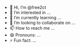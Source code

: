- 👋 Hi, I’m @free2ct
- 👀 I’m interested in ...
- 🌱 I’m currently learning ...
- 💞️ I’m looking to collaborate on ...
- 📫 How to reach me ...
- 😄 Pronouns: ...
- ⚡ Fun fact: ...

<!---
free2ct/free2ct is a ✨ special ✨ repository because its `README.md` (this file) appears on your GitHub profile.
You can click the Preview link to take a look at your changes.
--->

